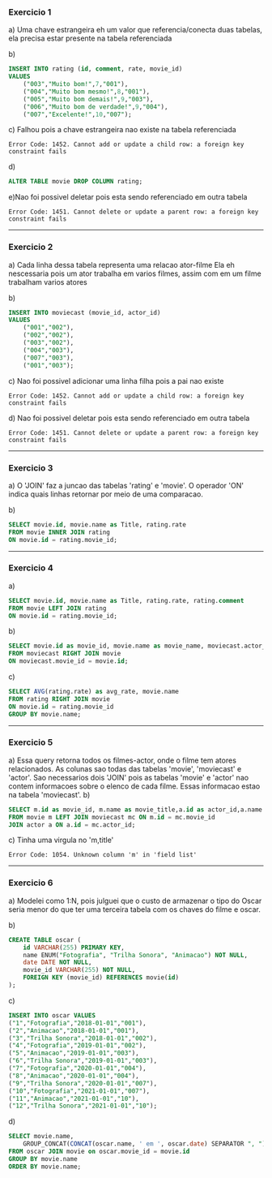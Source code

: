 ### Exercicio 1

a) Uma chave estrangeira eh um valor que referencia/conecta duas tabelas,
ela precisa estar presente na tabela referenciada

b)

```sql
INSERT INTO rating (id, comment, rate, movie_id)
VALUES
	("003","Muito bom!",7,"001"),
    ("004","Muito bom mesmo!",8,"001"),
    ("005","Muito bom demais!",9,"003"),
    ("006","Muito bom de verdade!",9,"004"),
    ("007","Excelente!",10,"007");
```

c) Falhou pois a chave estrangeira nao existe na tabela referenciada

```
Error Code: 1452. Cannot add or update a child row: a foreign key constraint fails
```

d)

```sql
ALTER TABLE movie DROP COLUMN rating;
```

e)Nao foi possivel deletar pois esta sendo referenciado em outra tabela

```
Error Code: 1451. Cannot delete or update a parent row: a foreign key constraint fails
```

---

### Exercicio 2

a) Cada linha dessa tabela representa uma relacao ator-filme
Ela eh nescessaria pois um ator trabalha em varios filmes, assim com em um filme trabalham varios atores

b)

```sql
INSERT INTO moviecast (movie_id, actor_id)
VALUES
	("001","002"),
	("002","002"),
	("003","002"),
	("004","003"),
	("007","003"),
	("001","003");
```

c) Nao foi possivel adicionar uma linha filha pois a pai nao existe

```
Error Code: 1452. Cannot add or update a child row: a foreign key constraint fails
```

d) Nao foi possivel deletar pois esta sendo referenciado em outra tabela

```
Error Code: 1451. Cannot delete or update a parent row: a foreign key constraint fails
```

---

### Exercicio 3

a) O 'JOIN' faz a juncao das tabelas 'rating' e 'movie'.
O operador 'ON' indica quais linhas retornar por meio de uma comparacao.

b)

```sql
SELECT movie.id, movie.name as Title, rating.rate
FROM movie INNER JOIN rating
ON movie.id = rating.movie_id;
```

---

### Exercicio 4

a)

```sql
SELECT movie.id, movie.name as Title, rating.rate, rating.comment
FROM movie LEFT JOIN rating
ON movie.id = rating.movie_id;
```

b)

```sql
SELECT movie.id as movie_id, movie.name as movie_name, moviecast.actor_id
FROM moviecast RIGHT JOIN movie
ON moviecast.movie_id = movie.id;
```

c)

```sql
SELECT AVG(rating.rate) as avg_rate, movie.name
FROM rating RIGHT JOIN movie
ON movie.id = rating.movie_id
GROUP BY movie.name;
```

---

### Exercicio 5

a) Essa query retorna todos os filmes-actor, onde o filme tem atores relacionados.
As colunas sao todas das tabelas 'movie', 'moviecast' e 'actor'.
Sao necessarios dois 'JOIN' pois as tabelas 'movie' e 'actor' nao contem informacoes sobre o elenco de cada filme.
Essas informacao estao na tabela 'moviecast'.
b)

```sql
SELECT m.id as movie_id, m.name as movie_title,a.id as actor_id,a.name as actor_name
FROM movie m LEFT JOIN moviecast mc ON m.id = mc.movie_id
JOIN actor a ON a.id = mc.actor_id;
```

c) Tinha uma virgula no 'm,title'

```
Error Code: 1054. Unknown column 'm' in 'field list'
```

---

### Exercicio 6

a) Modelei como 1:N, pois julguei que o custo de armazenar o tipo do Oscar
seria menor do que ter uma terceira tabela com os chaves do filme e oscar.

b)

```sql
CREATE TABLE oscar (
	id VARCHAR(255) PRIMARY KEY,
    name ENUM("Fotografia", "Trilha Sonora", "Animacao") NOT NULL,
    date DATE NOT NULL,
    movie_id VARCHAR(255) NOT NULL,
    FOREIGN KEY (movie_id) REFERENCES movie(id)
);
```

c)

```sql
INSERT INTO oscar VALUES
("1","Fotografia","2018-01-01","001"),
("2","Animacao","2018-01-01","001"),
("3","Trilha Sonora","2018-01-01","002"),
("4","Fotografia","2019-01-01","002"),
("5","Animacao","2019-01-01","003"),
("6","Trilha Sonora","2019-01-01","003"),
("7","Fotografia","2020-01-01","004"),
("8","Animacao","2020-01-01","004"),
("9","Trilha Sonora","2020-01-01","007"),
("10","Fotografia","2021-01-01","007"),
("11","Animacao","2021-01-01","10"),
("12","Trilha Sonora","2021-01-01","10");
```

d)

```sql
SELECT movie.name,
    GROUP_CONCAT(CONCAT(oscar.name, ' em ', oscar.date) SEPARATOR ", ") AS oscar_list
FROM oscar JOIN movie on oscar.movie_id = movie.id
GROUP BY movie.name
ORDER BY movie.name;
```
